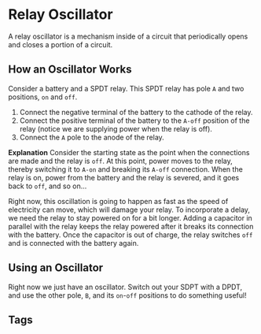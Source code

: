 # Relay Oscillator  

 A relay oscillator is a mechanism inside of a circuit that periodically opens and closes a portion of a circuit.  

## How an Oscillator Works
Consider a battery and a SPDT relay. This SPDT relay has pole `A` and two positions, `on` and `off`.  
1. Connect the negative terminal of the battery to the cathode of the relay.  
2. Connect the positive terminal of the battery to the `A-off` position of the relay (notice we are supplying power when the relay is off).  
3. Connect the `A` pole to the anode of the relay.  

**Explanation**
Consider the starting state as the point when the connections are made and the relay is `off`. At this point, power moves to the relay, thereby switching it to `A-on` and breaking its `A-off` connection. When the relay is on, power from the battery and the relay is severed, and it goes back to `off`, and so on...  

Right now, this oscillation is going to happen as fast as the speed of electricity can move, which will damage your relay. To incorporate a delay, we need the relay to stay powered on for a bit longer. Adding a capacitor in parallel with the relay keeps the relay powered after it breaks its connection with the battery. Once the capacitor is out of charge, the relay switches `off` and is connected with the battery again.   

## Using an Oscillator
Right now we just have an oscillator. Switch out your SDPT with a DPDT, and use the other pole, `B`, and its `on`-`off` positions to do something useful!  

## Tags
